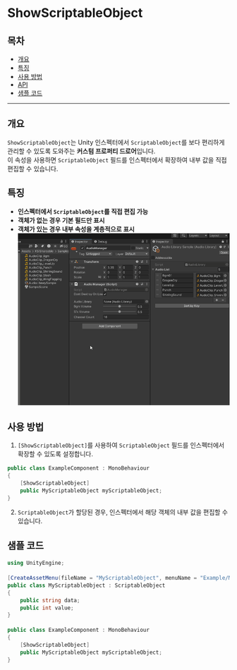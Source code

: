 # ShowScriptableObject

## 목차
- [개요](#개요)
- [특징](#특징)
- [사용 방법](#사용-방법)
- [API](#api)
- [샘플 코드](#샘플-코드)

---

## 개요
`ShowScriptableObject`는 Unity 인스펙터에서 `ScriptableObject`를 보다 편리하게 관리할 수 있도록 도와주는 **커스텀 프로퍼티 드로어**입니다.  
이 속성을 사용하면 `ScriptableObject` 필드를 인스펙터에서 확장하여 내부 값을 직접 편집할 수 있습니다.

## 특징
- **인스펙터에서 `ScriptableObject`를 직접 편집 가능**
- **객체가 없는 경우 기본 필드만 표시**
- **객체가 있는 경우 내부 속성을 계층적으로 표시**
![alt text](READMEImage~/ExampleOfUse.gif) 


## 사용 방법  
1. `[ShowScriptableObject]`를 사용하여 `ScriptableObject` 필드를 인스펙터에서 확장할 수 있도록 설정합니다.

```csharp
public class ExampleComponent : MonoBehaviour
{
    [ShowScriptableObject]
    public MyScriptableObject myScriptableObject;
}
```

2. `ScriptableObject`가 할당된 경우, 인스펙터에서 해당 객체의 내부 값을 편집할 수 있습니다.

## 샘플 코드
```csharp
using UnityEngine;

[CreateAssetMenu(fileName = "MyScriptableObject", menuName = "Example/MyScriptableObject")]
public class MyScriptableObject : ScriptableObject
{
    public string data;
    public int value;
}

public class ExampleComponent : MonoBehaviour
{
    [ShowScriptableObject]
    public MyScriptableObject myScriptableObject;
}
```

